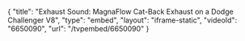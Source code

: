 {
    "title": "Exhaust Sound: MagnaFlow Cat-Back Exhaust on a Dodge Challenger V8",
    "type": "embed",
    "layout": "iframe-static",
    "videoId": "6650090",
    "url": "\/tvpembed\/6650090"
}
